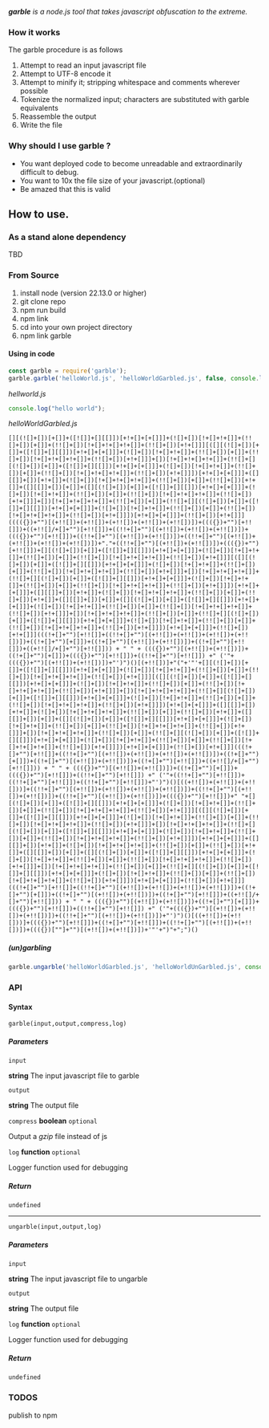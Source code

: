 _**garble** is a node.js tool that takes javascript obfuscation to the extreme._

### How it works
The garble procedure is as follows
1. Attempt to read an input javascript file
2. Attempt to UTF-8 encode it
3. Attempt to minify it; stripping whitespace and comments wherever possible
4. Tokenize the normalized input; characters are substituted with garble equivalents
5. Reassemble the output
6. Write the file

### Why should I use garble ?
- You want deployed code to become unreadable and extraordinarily difficult to debug.
- You want to 10x the file size of your javascript.(optional)
- Be amazed that this is valid

## How to use.

### As a stand alone dependency
TBD

### From Source

1. install node (version 22.13.0 or higher)
2. git clone repo
3. npm run build
4. npm link
5. cd into your own project directory
6. npm link garble

#### Using in code

````javascript
const garble = require('garble');
garble.garble('helloWorld.js', 'helloWorldGarbled.js', false, console.log);
````
*hellworld.js*
````javascript
console.log("hello world");
````
*helloWorldGarbled.js*
````
[][(![]+[])[+[]]+([![]]+[][[]])[+!+[]+[+[]]]+(![]+[])[!+[]+!+[]]+(!![]+[])[+[]]+(!![]+[])[!+[]+!+[]+!+[]]+(!![]+[])[+!+[]]][([][(![]+[])[+[]]+([![]]+[][[]])[+!+[]+[+[]]]+(![]+[])[!+[]+!+[]]+(!![]+[])[+[]]+(!![]+[])[!+[]+!+[]+!+[]]+(!![]+[])[+!+[]]]+[])[!+[]+!+[]+!+[]]+(!![]+[][(![]+[])[+[]]+([![]]+[][[]])[+!+[]+[+[]]]+(![]+[])[!+[]+!+[]]+(!![]+[])[+[]]+(!![]+[])[!+[]+!+[]+!+[]]+(!![]+[])[+!+[]]])[+!+[]+[+[]]]+([][[]]+[])[+!+[]]+(![]+[])[!+[]+!+[]+!+[]]+(!![]+[])[+[]]+(!![]+[])[+!+[]]+([][[]]+[])[+[]]+([][(![]+[])[+[]]+([![]]+[][[]])[+!+[]+[+[]]]+(![]+[])[!+[]+!+[]]+(!![]+[])[+[]]+(!![]+[])[!+[]+!+[]+!+[]]+(!![]+[])[+!+[]]]+[])[!+[]+!+[]+!+[]]+(!![]+[])[+[]]+(!![]+[][(![]+[])[+[]]+([![]]+[][[]])[+!+[]+[+[]]]+(![]+[])[!+[]+!+[]]+(!![]+[])[+[]]+(!![]+[])[!+[]+!+[]+!+[]]+(!![]+[])[+!+[]]])[+!+[]+[+[]]]+(!![]+[])[+!+[]]](((({})+"")[(+!![])+(+!![])+(+!![])+(+!![])+(+!![])])+((({})+"")[+!![]])+((+!![]/+[]+"")[+!![]])+((!!+[]+"")[(+!![])+(+!![])+(+!![])])+((({})+"")[+!![]])+((!!+[]+"")[(+!![])+(+!![])])+((!!+[]+"")[(+!![])+(+!![])+(+!![])+(+!![])])+"."+((!!+[]+"")[(+!![])+(+!![])])+((({})+"")[+!![]])+[][(![]+[])[+[]]+([![]]+[][[]])[+!+[]+[+[]]]+(![]+[])[!+[]+!+[]]+(!![]+[])[+[]]+(!![]+[])[!+[]+!+[]+!+[]]+(!![]+[])[+!+[]]][([][(![]+[])[+[]]+([![]]+[][[]])[+!+[]+[+[]]]+(![]+[])[!+[]+!+[]]+(!![]+[])[+[]]+(!![]+[])[!+[]+!+[]+!+[]]+(!![]+[])[+!+[]]]+[])[!+[]+!+[]+!+[]]+(!![]+[][(![]+[])[+[]]+([![]]+[][[]])[+!+[]+[+[]]]+(![]+[])[!+[]+!+[]]+(!![]+[])[+[]]+(!![]+[])[!+[]+!+[]+!+[]]+(!![]+[])[+!+[]]])[+!+[]+[+[]]]+([][[]]+[])[+!+[]]+(![]+[])[!+[]+!+[]+!+[]]+(!![]+[])[+[]]+(!![]+[])[+!+[]]+([][[]]+[])[+[]]+([][(![]+[])[+[]]+([![]]+[][[]])[+!+[]+[+[]]]+(![]+[])[!+[]+!+[]]+(!![]+[])[+[]]+(!![]+[])[!+[]+!+[]+!+[]]+(!![]+[])[+!+[]]]+[])[!+[]+!+[]+!+[]]+(!![]+[])[+[]]+(!![]+[][(![]+[])[+[]]+([![]]+[][[]])[+!+[]+[+[]]]+(![]+[])[!+[]+!+[]]+(!![]+[])[+[]]+(!![]+[])[!+[]+!+[]+!+[]]+(!![]+[])[+!+[]]])[+!+[]+[+[]]]+(!![]+[])[+!+[]]](((!+[]+"")[+!![]]+((!!+[]+"")[(+!![])+(+!![])+(+!![])+(+!![])])+((!+[]+"")[+[]])+((!+[]+"")[(+!![])+(+!![])])+((!+[]+"")[+!![]])+((+!![]/+[]+"")[+!![]])) + " " + ((({})+"")[(+!![])+(+!![])])+((!+[]+"")[+[]])+((({})+"")[+!![]])+((!!+[]+"")[+!![]]) +" ('"+((({})+"")[(+!![])+(+!![])])+"')")()[(+!![])]+"("+'"'+[][(![]+[])[+[]]+([![]]+[][[]])[+!+[]+[+[]]]+(![]+[])[!+[]+!+[]]+(!![]+[])[+[]]+(!![]+[])[!+[]+!+[]+!+[]]+(!![]+[])[+!+[]]][([][(![]+[])[+[]]+([![]]+[][[]])[+!+[]+[+[]]]+(![]+[])[!+[]+!+[]]+(!![]+[])[+[]]+(!![]+[])[!+[]+!+[]+!+[]]+(!![]+[])[+!+[]]]+[])[!+[]+!+[]+!+[]]+(!![]+[][(![]+[])[+[]]+([![]]+[][[]])[+!+[]+[+[]]]+(![]+[])[!+[]+!+[]]+(!![]+[])[+[]]+(!![]+[])[!+[]+!+[]+!+[]]+(!![]+[])[+!+[]]])[+!+[]+[+[]]]+([][[]]+[])[+!+[]]+(![]+[])[!+[]+!+[]+!+[]]+(!![]+[])[+[]]+(!![]+[])[+!+[]]+([][[]]+[])[+[]]+([][(![]+[])[+[]]+([![]]+[][[]])[+!+[]+[+[]]]+(![]+[])[!+[]+!+[]]+(!![]+[])[+[]]+(!![]+[])[!+[]+!+[]+!+[]]+(!![]+[])[+!+[]]]+[])[!+[]+!+[]+!+[]]+(!![]+[])[+[]]+(!![]+[][(![]+[])[+[]]+([![]]+[][[]])[+!+[]+[+[]]]+(![]+[])[!+[]+!+[]]+(!![]+[])[+[]]+(!![]+[])[!+[]+!+[]+!+[]]+(!![]+[])[+!+[]]])[+!+[]+[+[]]]+(!![]+[])[+!+[]]](((!+[]+"")[+!![]]+((!!+[]+"")[(+!![])+(+!![])+(+!![])+(+!![])])+((!+[]+"")[+[]])+((!+[]+"")[(+!![])+(+!![])])+((!+[]+"")[+!![]])+((+!![]/+[]+"")[+!![]])) + " " + ((({})+"")[(+!![])+(+!![])])+((!+[]+"")[+[]])+((({})+"")[+!![]])+((!!+[]+"")[+!![]]) +" ('"+((!!+[]+"")[+!![]])+((!!+[]+"")[+!![]])+((!!+[]+"")[+!![]])+"')")()[((+!![])+(+!![])+(+!![]))]+((!!+[]+"")[(+!![])+(+!![])+(+!![])+(+!![])])+((!!+[]+"")[(+!![])+(+!![])])+((!!+[]+"")[(+!![])+(+!![])])+((({})+"")[+!![]])+" "+[][(![]+[])[+[]]+([![]]+[][[]])[+!+[]+[+[]]]+(![]+[])[!+[]+!+[]]+(!![]+[])[+[]]+(!![]+[])[!+[]+!+[]+!+[]]+(!![]+[])[+!+[]]][([][(![]+[])[+[]]+([![]]+[][[]])[+!+[]+[+[]]]+(![]+[])[!+[]+!+[]]+(!![]+[])[+[]]+(!![]+[])[!+[]+!+[]+!+[]]+(!![]+[])[+!+[]]]+[])[!+[]+!+[]+!+[]]+(!![]+[][(![]+[])[+[]]+([![]]+[][[]])[+!+[]+[+[]]]+(![]+[])[!+[]+!+[]]+(!![]+[])[+[]]+(!![]+[])[!+[]+!+[]+!+[]]+(!![]+[])[+!+[]]])[+!+[]+[+[]]]+([][[]]+[])[+!+[]]+(![]+[])[!+[]+!+[]+!+[]]+(!![]+[])[+[]]+(!![]+[])[+!+[]]+([][[]]+[])[+[]]+([][(![]+[])[+[]]+([![]]+[][[]])[+!+[]+[+[]]]+(![]+[])[!+[]+!+[]]+(!![]+[])[+[]]+(!![]+[])[!+[]+!+[]+!+[]]+(!![]+[])[+!+[]]]+[])[!+[]+!+[]+!+[]]+(!![]+[])[+[]]+(!![]+[][(![]+[])[+[]]+([![]]+[][[]])[+!+[]+[+[]]]+(![]+[])[!+[]+!+[]]+(!![]+[])[+[]]+(!![]+[])[!+[]+!+[]+!+[]]+(!![]+[])[+!+[]]])[+!+[]+[+[]]]+(!![]+[])[+!+[]]](((!+[]+"")[+!![]]+((!!+[]+"")[(+!![])+(+!![])+(+!![])+(+!![])])+((!+[]+"")[+[]])+((!+[]+"")[(+!![])+(+!![])])+((!+[]+"")[+!![]])+((+!![]/+[]+"")[+!![]])) + " " + ((({})+"")[(+!![])+(+!![])])+((!+[]+"")[+[]])+((({})+"")[+!![]])+((!!+[]+"")[+!![]]) +" ('"+((({})+"")[(+!![])+(+!![])+(+!![])])+((!!+[]+"")[(+!![])+(+!![])])+"')")()[((+!![])+(+!![]))]+((({})+"")[+!![]])+((!+[]+"")[+!![]])+((!!+[]+"")[(+!![])+(+!![])])+((({})[""]+"")[(+!![])+(+!![])])+'"'+")"+";")()
````
##### (un)garbling
````javascript
garble.ungarble('helloWorldGarbled.js', 'helloWorldUnGarbled.js', console.log);
````

### API

#### Syntax

````
garble(input,output,compress,log)
````

##### Parameters

`input`

**string** The input javascript file to garble

`output`

**string** The output file

`compress`
**boolean** `optional`

Output a *gzip* file instead of js

`log`
**function** `optional`

Logger function used for debugging

##### Return
`undefined`

------

````
ungarble(input,output,log)
````

##### Parameters

`input`

**string** The input javascript file to ungarble

`output`

**string** The output file

`log`
**function** `optional`

Logger function used for debugging

##### Return
`undefined`

### TODOS
publish to npm